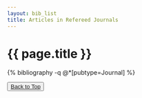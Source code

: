 ```yaml
---
layout: bib_list
title: Articles in Refereed Journals
---
```



# {{ page.title }}


{% bibliography  -q @*[pubtype=Journal] %}


<div class="row">
    <button type="button" class="btn btn-default btn-xs navbar-right">
       <a href="#" title="Top">Back to Top<span class="glyphicon glyphicon-arrow-up"></span></a>
    </button>
</div>  

